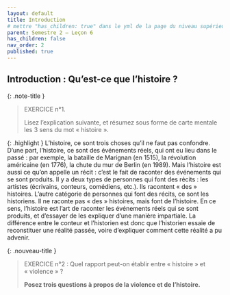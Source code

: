 ```yaml
---
layout: default
title: Introduction
# mettre "has_children: true" dans le yml de la page du niveau supérieur
parent: Semestre 2 – Leçon 6
has_children: false
nav_order: 2
published: true
---
```

## Introduction : Qu’est-ce que l’histoire ?

{: .note-title }
> EXERCICE n°1. 
>
> Lisez l’explication suivante, et résumez sous forme de carte mentale les 3 sens du mot « histoire ».

{: .highlight }
L’histoire, ce sont trois choses qu’il ne faut pas confondre. D’une part, l’histoire, ce sont des événements réels, qui ont eu lieu dans le passé : par exemple, la bataille de Marignan (en 1515), la révolution américaine (en 1776), la chute du mur de Berlin (en 1989). Mais l’histoire est aussi ce qu’on appelle un récit : c’est le fait de raconter des événements qui se sont produits. Il y a deux types de personnes qui font des récits : les artistes (écrivains, conteurs, comédiens, etc.). Ils racontent « des » histoires. L’autre catégorie de personnes qui font des récits, ce sont les historiens. Il ne raconte pas « des » histoires, mais font de l’histoire. En ce sens, l’histoire est l’art de raconter les événements réels qui se sont produits, et d’essayer de les expliquer d’une manière impartiale. La différence entre le conteur et l’historien est donc que l’historien essaie de reconstituer une réalité passée, voire d’expliquer comment cette réalité a pu advenir.

{: .nouveau-title }
>EXERCICE n°2 : Quel rapport peut-on établir entre « histoire » et « violence » ?
>
> **Posez trois questions à propos de la violence et de l’histoire.**


